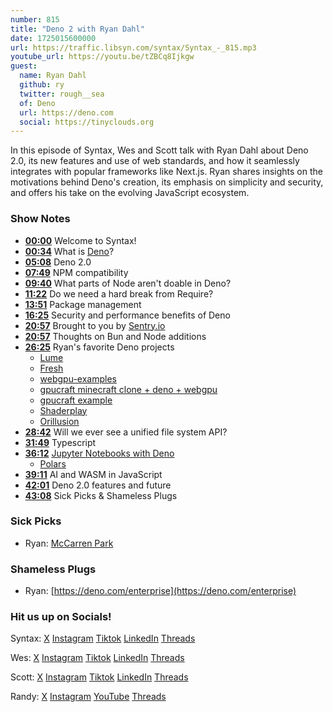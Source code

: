 ```yaml
---
number: 815
title: "Deno 2 with Ryan Dahl"
date: 1725015600000
url: https://traffic.libsyn.com/syntax/Syntax_-_815.mp3
youtube_url: https://youtu.be/tZBCq8Ijkgw
guest:
  name: Ryan Dahl
  github: ry
  twitter: rough__sea
  of: Deno
  url: https://deno.com
  social: https://tinyclouds.org
---
```


In this episode of Syntax, Wes and Scott talk with Ryan Dahl about Deno 2.0, its new features and use of web standards, and how it seamlessly integrates with popular frameworks like Next.js. Ryan shares insights on the motivations behind Deno's creation, its emphasis on simplicity and security, and offers his take on the evolving JavaScript ecosystem.

### Show Notes

* **[00:00](#t=00:00)** Welcome to Syntax!
* **[00:34](#t=00:34)** What is [Deno](https://deno.com/)?
* **[05:08](#t=05:08)** Deno 2.0
* **[07:49](#t=07:49)** NPM compatibility
* **[09:40](#t=09:40)** What parts of Node aren't doable in Deno?
* **[11:22](#t=11:22)** Do we need a hard break from Require?
* **[13:51](#t=13:51)** Package management
* **[16:25](#t=16:25)** Security and performance benefits of Deno
* **[20:57](#t=20:57)** Brought to you by [Sentry.io](https://sentry.io)
* **[20:57](#t=20:57)** Thoughts on Bun and Node additions
* **[26:25](#t=26:25)** Ryan's favorite Deno projects
  * [Lume](https://lume.land/)
  * [Fresh](https://fresh.deno.dev/)
  * [webgpu-examples](https://github.com/denoland/webgpu-examples)
  * [gpucraft minecraft clone + deno + webgpu](https://github.com/brendan-duncan/gpucraft)
  * [gpucraft example](https://www.youtube.com/watch?v=vTJvjBG-GLs)
  * [Shaderplay](https://github.com/littledivy/shaderplay)
  * [Orillusion](https://github.com/littledivy/deno_sdl2/blob/webgpu_external_surface/webgpu-examples/orillusion.ts)
* **[28:42](#t=28:42)** Will we ever see a unified file system API?
* **[31:49](#t=31:49)** Typescript
* **[36:12](#t=36:12)** [Jupyter Notebooks with Deno](https://blog.jupyter.org/bringing-modern-javascript-to-the-jupyter-notebook-fc998095081e)
  * [Polars](https://pola-rs.github.io/nodejs-polars/)
* **[39:11](#t=39:11)** AI and WASM in JavaScript
* **[42:01](#t=42:01)** Deno 2.0 features and future
* **[43:08](#t=43:08)** Sick Picks & Shameless Plugs

### Sick Picks

- Ryan: [McCarren Park](https://www.google.com/search?q=mccarren+park)

### Shameless Plugs

- Ryan: [https://deno.com/enterprise](https://deno.com/enterprise)

### Hit us up on Socials!

Syntax: [X](https://twitter.com/syntaxfm) [Instagram](https://www.instagram.com/syntax_fm/) [Tiktok](https://www.tiktok.com/@syntaxfm) [LinkedIn](https://www.linkedin.com/company/96077407/admin/feed/posts/) [Threads](https://www.threads.net/@syntax_fm)

Wes: [X](https://twitter.com/wesbos) [Instagram](https://www.instagram.com/wesbos/) [Tiktok](https://www.tiktok.com/@wesbos) [LinkedIn](https://www.linkedin.com/in/wesbos/) [Threads](https://www.threads.net/@wesbos)

Scott: [X](https://twitter.com/stolinski) [Instagram](https://www.instagram.com/stolinski/) [Tiktok](https://www.tiktok.com/@stolinski) [LinkedIn](https://www.linkedin.com/in/stolinski/) [Threads](https://www.threads.net/@stolinski)

Randy: [X](https://twitter.com/randyrektor) [Instagram](https://www.instagram.com/randyrektor/) [YouTube](https://www.youtube.com/@randyrektor) [Threads](https://www.threads.net/@randyrektor)